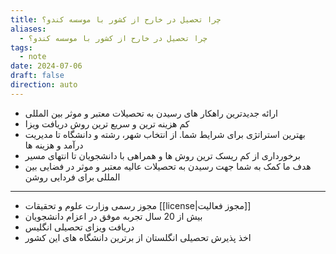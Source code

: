 ```yaml
---
title: چرا تحصیل در خارح از کشور با موسسه کندو؟
aliases:
  - چرا تحصیل در خارح از کشور با موسسه کندو؟
tags:
  - note
date: 2024-07-06
draft: false
direction: auto
---
```


- ارائه جدیدترین راهکار های رسیدن به تحصیلات معتبر و موثر بین المللی
- کم هزینه ترین و سریع ترین روش دریافت ویزا
- بهترین استراتژی برای شرایط شما. از انتخاب شهر، رشته و دانشگاه تا مدیریت درآمد و هزینه ها
- برخورداری از کم ریسک ترین روش ها و همراهی با دانشجویان تا انتهای مسیر
- هدف ما کمک به شما جهت رسیدن به تحصیلات عالیه معتبر و موثر در فضایی بین المللی برای فردایی روشن

---

- مجوز رسمی وزارت علوم و تحقیقات [[license|مجوز فعالیت]]
- بیش از 20 سال تجربه موفق در اعزام دانشجویان
- دریافت ویزای تحصیلی انگلیس
- اخذ پذیرش تحصیلی انگلستان از برترین دانشگاه های این کشور
